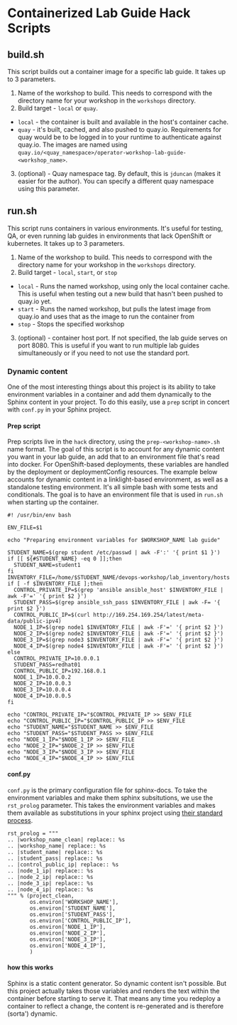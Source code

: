 # Containerized Lab Guide Hack Scripts

## build.sh

This script builds out a container image for a specific lab guide. It takes up to 3 parameters.

1. Name of the workshop to build. This needs to correspond with the directory name for your workshop in the `workshops` directory.
2. Build target - `local` or `quay`.
  * `local` - the container is built and available in the host's container cache.
  * `quay` - it's built, cached, and also pushed to quay.io. Requirements for quay would be to be logged in to your runtime to authenticate against quay.io. The images are named using `quay.io/<quay_namespace>/operator-workshop-lab-guide-<workshop_name>`.
3. (optional) - Quay namespace tag. By default, this is `jduncan` (makes it easier for the author). You can specify a different quay namespace using this parameter.

## run.sh

This script runs containers in various environments. It's useful for testing, QA, or even running lab guides in environments that lack OpenShift or kubernetes. It takes up to 3 parameters.

1. Name of the workshop to build. This needs to correspond with the directory name for your workshop in the `workshops` directory.
2. Build target - `local`, `start`, or `stop`
  * `local` - Runs the named workshop, using only the local container cache. This is useful when testing out a new build that hasn't been pushed to quay.io yet.
  * `start` - Runs the named workshop, but pulls the latest image from quay.io and uses that as the image to run the container from
  * `stop` - Stops the specified workshop
3. (optional) - container host port. If not specified, the lab guide serves on port 8080. This is useful if you want to run multiple lab guides simultaneously or if you need to not use the standard port.

### Dynamic content

One of the most interesting things about this project is its ability to take environment variables in a container and add them dynamically to the Sphinx content in your project. To do this easily, use a `prep` script in concert with `conf.py` in your Sphinx project.

#### Prep script

Prep scripts live in the `hack` directory, using the `prep-<workshop-name>.sh` name format. The goal of this script is to account for any dynamic content you want in your lab guide, an add that to an environment file that's read into docker. For OpenShift-based deployments, these variables are handled by the deployment or deploymentConfig resources. The example below accounts for dynamic content in a linklight-based environment, as well as a standalone testing environment. It's all simple bash with some tests and conditionals. The goal is to have an environment file that is used in `run.sh` when starting up the container.

```
#! /usr/bin/env bash

ENV_FILE=$1

echo "Preparing environment variables for $WORKSHOP_NAME lab guide"

STUDENT_NAME=$(grep student /etc/passwd | awk -F':' '{ print $1 }')
if [[ ${#STUDENT_NAME} -eq 0 ]];then
  STUDENT_NAME=student1
fi
INVENTORY_FILE=/home/$STUDENT_NAME/devops-workshop/lab_inventory/hosts
if [ -f $INVENTORY_FILE ];then
  CONTROL_PRIVATE_IP=$(grep 'ansible ansible_host' $INVENTORY_FILE | awk -F'=' '{ print $2 }')
  STUDENT_PASS=$(grep ansible_ssh_pass $INVENTORY_FILE | awk -F= '{ print $2 }')
  CONTROL_PUBLIC_IP=$(curl http://169.254.169.254/latest/meta-data/public-ipv4)
  NODE_1_IP=$(grep node1 $INVENTORY_FILE | awk -F'=' '{ print $2 }')
  NODE_2_IP=$(grep node2 $INVENTORY_FILE | awk -F'=' '{ print $2 }')
  NODE_3_IP=$(grep node3 $INVENTORY_FILE | awk -F'=' '{ print $2 }')
  NODE_4_IP=$(grep node4 $INVENTORY_FILE | awk -F'=' '{ print $2 }')
else
  CONTROL_PRIVATE_IP=10.0.0.1
  STUDENT_PASS=redhat01
  CONTROL_PUBLIC_IP=192.168.0.1
  NODE_1_IP=10.0.0.2
  NODE_2_IP=10.0.0.3
  NODE_3_IP=10.0.0.4
  NODE_4_IP=10.0.0.5
fi

echo "CONTROL_PRIVATE_IP="$CONTROL_PRIVATE_IP >> $ENV_FILE
echo "CONTROL_PUBLIC_IP="$CONTROL_PUBLIC_IP >> $ENV_FILE
echo "STUDENT_NAME="$STUDENT_NAME >> $ENV_FILE
echo "STUDENT_PASS="$STUDENT_PASS >> $ENV_FILE
echo "NODE_1_IP="$NODE_1_IP >> $ENV_FILE
echo "NODE_2_IP="$NODE_2_IP >> $ENV_FILE
echo "NODE_3_IP="$NODE_3_IP >> $ENV_FILE
echo "NODE_4_IP="$NODE_4_IP >> $ENV_FILE
```

#### conf.py

`conf.py` is the primary configuration file for sphinx-docs. To take the environment variables and make them sphinx subsitutions, we use the `rst_prolog` parameter. This takes the environment variables and makes them available as substitutions in your sphinx project using [their standard process](http://docutils.sourceforge.net/docs/ref/rst/directives.html#replacement-text).

```
rst_prolog = """
.. |workshop_name_clean| replace:: %s
.. |workshop_name| replace:: %s
.. |student_name| replace:: %s
.. |student_pass| replace:: %s
.. |control_public_ip| replace:: %s
.. |node_1_ip| replace:: %s
.. |node_2_ip| replace:: %s
.. |node_3_ip| replace:: %s
.. |node_4_ip| replace:: %s
""" % (project_clean,
       os.environ['WORKSHOP_NAME'],
       os.environ['STUDENT_NAME'],
       os.environ['STUDENT_PASS'],
       os.environ['CONTROL_PUBLIC_IP'],
       os.environ['NODE_1_IP'],
       os.environ['NODE_2_IP'],
       os.environ['NODE_3_IP'],
       os.environ['NODE_4_IP'],
       )
```

#### how this works

Sphinx is a static content generator. So dynamic content isn't possible. But this project actually takes those variables and renders the text within the container before starting to serve it. That means any time you redeploy a container to reflect a change, the content is re-generated and is therefore (sorta') dynamic.
